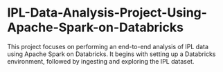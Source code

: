 # IPL-Data-Analysis-Project-Using-Apache-Spark-on-Databricks
This project focuses on performing an end-to-end analysis of IPL data using Apache Spark on Databricks. It begins with setting up a Databricks environment, followed by ingesting and exploring the IPL dataset.
